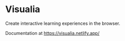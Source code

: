 # Visualia

Create interactive learning experiences in the browser.

Documentation at https://visualia.netlify.app/
